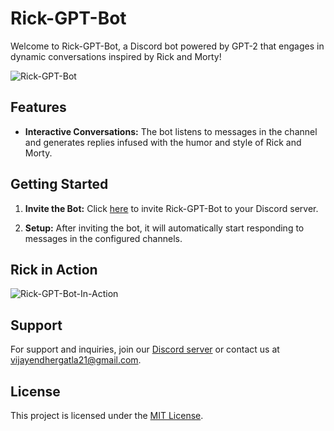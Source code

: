 # Rick-GPT-Bot

Welcome to Rick-GPT-Bot, a Discord bot powered by GPT-2 that engages in dynamic conversations inspired by Rick and Morty!

![Rick-GPT-Bot](https://cdn.vox-cdn.com/thumbor/1kKyzwmocR6pu9ijSIl_l1XP0PY=/0x0:1280x720/1200x675/filters:focal(470x259:674x463)/cdn.vox-cdn.com/uploads/chorus_image/image/58089103/r_m_sauce.0.jpg)

## Features

- **Interactive Conversations:** The bot listens to messages in the channel and generates replies infused with the humor and style of Rick and Morty.

## Getting Started

1. **Invite the Bot:** Click [here](https://discord.com/api/oauth2/authorize?client_id=1199756665646493816&permissions=2048&scope=bot) to invite Rick-GPT-Bot to your Discord server.

2. **Setup:** After inviting the bot, it will automatically start responding to messages in the configured channels.

## Rick in Action

![Rick-GPT-Bot-In-Action](https://drive.google.com/file/d/16P_kYwfnssnLeRkk2zlTTK9ClqmHfzQv/view?usp=sharing)

## Support

For support and inquiries, join our [Discord server](#) or contact us at [vijayendhergatla21@gmail.com](mailto:vijayendhergatla21@gmail.com).

## License

This project is licensed under the [MIT License](LICENSE).
